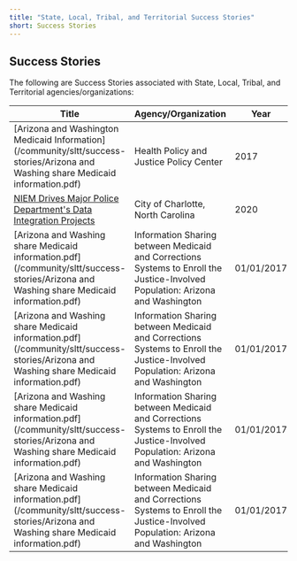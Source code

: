 ```yaml
---
title: "State, Local, Tribal, and Territorial Success Stories"
short: Success Stories
---
```


## Success Stories

The following are Success Stories associated with State, Local, Tribal, and Territorial agencies/organizations:

|Title|Agency/Organization|Year|
|---|---|---|
|[Arizona and Washington Medicaid Information](/community/sltt/success-stories/Arizona and Washing share Medicaid information.pdf)|Health Policy and Justice Policy Center|2017|
|[NIEM Drives Major Police Department's Data Integration Projects](/community/sltt/success-stories/CharlotteNC_Success_13Dec2020.pdf)|City of Charlotte, North Carolina|2020|
|[Arizona and Washing share Medicaid information.pdf](/community/sltt/success-stories/Arizona and Washing share Medicaid information.pdf)|Information Sharing between Medicaid and Corrections Systems to Enroll the Justice-Involved Population: Arizona and Washington|01/01/2017|
|[Arizona and Washing share Medicaid information.pdf](/community/sltt/success-stories/Arizona and Washing share Medicaid information.pdf)|Information Sharing between Medicaid and Corrections Systems to Enroll the Justice-Involved Population: Arizona and Washington|01/01/2017|
|[Arizona and Washing share Medicaid information.pdf](/community/sltt/success-stories/Arizona and Washing share Medicaid information.pdf)|Information Sharing between Medicaid and Corrections Systems to Enroll the Justice-Involved Population: Arizona and Washington|01/01/2017|
|[Arizona and Washing share Medicaid information.pdf](/community/sltt/success-stories/Arizona and Washing share Medicaid information.pdf)|Information Sharing between Medicaid and Corrections Systems to Enroll the Justice-Involved Population: Arizona and Washington|01/01/2017|
